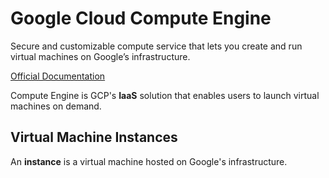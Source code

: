 # Google Cloud Compute Engine

Secure and customizable compute service that lets you create and run virtual machines on Google’s infrastructure.

[Official Documentation](https://cloud.google.com/compute)

Compute Engine is GCP's **IaaS** solution that enables users to launch virtual machines on demand.

## Virtual Machine Instances

An **instance** is a virtual machine hosted on Google's infrastructure.

